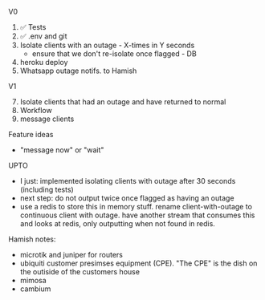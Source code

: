 V0

1. ✅ Tests
2. ✅ .env and git
3. Isolate clients with an outage - X-times in Y seconds
     - ensure that we don't re-isolate once flagged - DB
6. heroku deploy
5. Whatsapp outage notifs. to Hamish

V1

7. Isolate clients that had an outage and have returned to normal
7. Workflow
8. message clients

Feature ideas

- "message now" or "wait"

UPTO

- I just: implemented isolating clients with outage after 30 seconds (including tests)
- next step: do not output twice once flagged as having an outage
- use a redis to store this in memory stuff.  rename client-with-outage to continuous client with outage.  have another stream that consumes this and looks at redis, only outputting when not found in redis.

Hamish notes:

- microtik and juniper for routers
- ubiquiti customer presimses equipment (CPE).  "The CPE" is the dish on the outiside of the customers house
- mimosa
- cambium